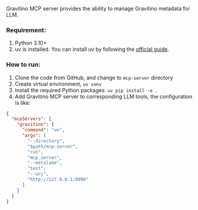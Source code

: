 <!--
  Licensed to the Apache Software Foundation (ASF) under one
  or more contributor license agreements.  See the NOTICE file
  distributed with this work for additional information
  regarding copyright ownership.  The ASF licenses this file
  to you under the Apache License, Version 2.0 (the
  "License"); you may not use this file except in compliance
  with the License.  You may obtain a copy of the License at

   http://www.apache.org/licenses/LICENSE-2.0

  Unless required by applicable law or agreed to in writing,
  software distributed under the License is distributed on an
  "AS IS" BASIS, WITHOUT WARRANTIES OR CONDITIONS OF ANY
  KIND, either express or implied.  See the License for the
  specific language governing permissions and limitations
  under the License.
-->

Gravitino MCP server provides the ability to manage Gravitino metadata for LLM.

### Requirement:

1. Python 3.10+
2. uv is installed. You can install uv by following the [official guide](https://docs.astral.sh/uv/getting-started/installation/).

### How to run:

1. Clone the code from GitHub, and change to `mcp-server` directory
2. Create virtual environment, `uv venv`
3. Install the required Python packages. `uv pip install -e .`
4. Add Gravitino MCP server to corresponding LLM tools, the configuration is like:
```json
{
  "mcpServers": {
    "gravitino": {
      "command": "uv",
      "args": [
        "--directory",
        "$path/mcp-server",
        "run",
        "mcp_server",
        "--metalake",
        "test",
        "--uri",
        "http://127.0.0.1:8090"
      ]
    }
  }
}
```